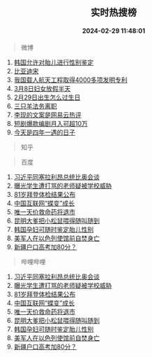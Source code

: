 <div align="center"><h2>实时热搜榜</h2><h4>2024-02-29 11:48:01</h4></div>

> 微博  

1. [韩国允许对胎儿进行性别鉴定](https://s.weibo.com/weibo?q=%23%E9%9F%A9%E5%9B%BD%E5%85%81%E8%AE%B8%E5%AF%B9%E8%83%8E%E5%84%BF%E8%BF%9B%E8%A1%8C%E6%80%A7%E5%88%AB%E9%89%B4%E5%AE%9A%23&t=31&band_rank=1&Refer=top)<br />
2. [比亚迪宋](https://s.weibo.com/weibo?q=%E6%AF%94%E4%BA%9A%E8%BF%AA%E5%AE%8B&t=31&band_rank=2&Refer=top)<br />
3. [我国载人航天工程取得4000多项发明专利](https://s.weibo.com/weibo?q=%23%E6%88%91%E5%9B%BD%E8%BD%BD%E4%BA%BA%E8%88%AA%E5%A4%A9%E5%B7%A5%E7%A8%8B%E5%8F%96%E5%BE%974000%E5%A4%9A%E9%A1%B9%E5%8F%91%E6%98%8E%E4%B8%93%E5%88%A9%23&t=31&band_rank=3&Refer=top)<br />
4. [3月8日妇女放假半天](https://s.weibo.com/weibo?q=%233%E6%9C%888%E6%97%A5%E5%A6%87%E5%A5%B3%E6%94%BE%E5%81%87%E5%8D%8A%E5%A4%A9%23&t=31&band_rank=4&Refer=top)<br />
5. [2月29日出生怎么过生日](https://s.weibo.com/weibo?q=%232%E6%9C%8829%E6%97%A5%E5%87%BA%E7%94%9F%E6%80%8E%E4%B9%88%E8%BF%87%E7%94%9F%E6%97%A5%23&t=31&band_rank=5&Refer=top)<br />
6. [三只羊法务离职](https://s.weibo.com/weibo?q=%23%E4%B8%89%E5%8F%AA%E7%BE%8A%E6%B3%95%E5%8A%A1%E7%A6%BB%E8%81%8C%23&t=31&band_rank=6&Refer=top)<br />
7. [李现的文案是网易云热评](https://s.weibo.com/weibo?q=%23%E6%9D%8E%E7%8E%B0%E7%9A%84%E6%96%87%E6%A1%88%E6%98%AF%E7%BD%91%E6%98%93%E4%BA%91%E7%83%AD%E8%AF%84%23&t=31&band_rank=7&Refer=top)<br />
8. [短剧爆款编剧月入可超10万](https://s.weibo.com/weibo?q=%23%E7%9F%AD%E5%89%A7%E7%88%86%E6%AC%BE%E7%BC%96%E5%89%A7%E6%9C%88%E5%85%A5%E5%8F%AF%E8%B6%8510%E4%B8%87%23&t=31&band_rank=8&Refer=top)<br />
9. [今天是四年一遇的日子](https://s.weibo.com/weibo?q=%23%E4%BB%8A%E5%A4%A9%E6%98%AF%E5%9B%9B%E5%B9%B4%E4%B8%80%E9%81%87%E7%9A%84%E6%97%A5%E5%AD%90%23&t=31&band_rank=9&Refer=top)<br />

> 知乎  


> 百度  

1. [习近平同塞拉利昂总统比奥会谈](https://www.baidu.com/s?wd=%E4%B9%A0%E8%BF%91%E5%B9%B3%E5%90%8C%E5%A1%9E%E6%8B%89%E5%88%A9%E6%98%82%E6%80%BB%E7%BB%9F%E6%AF%94%E5%A5%A5%E4%BC%9A%E8%B0%88&sa=fyb_news&rsv_dl=fyb_news)<br />
2. [曝光学生遭打骂的老师疑被学校威胁](https://www.baidu.com/s?wd=%E6%9B%9D%E5%85%89%E5%AD%A6%E7%94%9F%E9%81%AD%E6%89%93%E9%AA%82%E7%9A%84%E8%80%81%E5%B8%88%E7%96%91%E8%A2%AB%E5%AD%A6%E6%A0%A1%E5%A8%81%E8%83%81&sa=fyb_news&rsv_dl=fyb_news)<br />
3. [81岁拜登体检结果公布](https://www.baidu.com/s?wd=81%E5%B2%81%E6%8B%9C%E7%99%BB%E4%BD%93%E6%A3%80%E7%BB%93%E6%9E%9C%E5%85%AC%E5%B8%83&sa=fyb_news&rsv_dl=fyb_news)<br />
4. [中国互联网“蝶变”成长](https://www.baidu.com/s?wd=%E4%B8%AD%E5%9B%BD%E4%BA%92%E8%81%94%E7%BD%91%E2%80%9C%E8%9D%B6%E5%8F%98%E2%80%9D%E6%88%90%E9%95%BF&sa=fyb_news&rsv_dl=fyb_news)<br />
5. [唯一天价救命药将退市](https://www.baidu.com/s?wd=%E5%94%AF%E4%B8%80%E5%A4%A9%E4%BB%B7%E6%95%91%E5%91%BD%E8%8D%AF%E5%B0%86%E9%80%80%E5%B8%82&sa=fyb_news&rsv_dl=fyb_news)<br />
6. [昆明大爹把小松鼠喂得随叫随到](https://www.baidu.com/s?wd=%E6%98%86%E6%98%8E%E5%A4%A7%E7%88%B9%E6%8A%8A%E5%B0%8F%E6%9D%BE%E9%BC%A0%E5%96%82%E5%BE%97%E9%9A%8F%E5%8F%AB%E9%9A%8F%E5%88%B0&sa=fyb_news&rsv_dl=fyb_news)<br />
7. [韩国孕妇可随时鉴定胎儿性别](https://www.baidu.com/s?wd=%E9%9F%A9%E5%9B%BD%E5%AD%95%E5%A6%87%E5%8F%AF%E9%9A%8F%E6%97%B6%E9%89%B4%E5%AE%9A%E8%83%8E%E5%84%BF%E6%80%A7%E5%88%AB&sa=fyb_news&rsv_dl=fyb_news)<br />
8. [美军人在以色列使馆前自焚身亡](https://www.baidu.com/s?wd=%E7%BE%8E%E5%86%9B%E4%BA%BA%E5%9C%A8%E4%BB%A5%E8%89%B2%E5%88%97%E4%BD%BF%E9%A6%86%E5%89%8D%E8%87%AA%E7%84%9A%E8%BA%AB%E4%BA%A1&sa=fyb_news&rsv_dl=fyb_news)<br />
9. [新疆户口高考加80分？](https://www.baidu.com/s?wd=%E6%96%B0%E7%96%86%E6%88%B7%E5%8F%A3%E9%AB%98%E8%80%83%E5%8A%A080%E5%88%86%EF%BC%9F&sa=fyb_news&rsv_dl=fyb_news)<br />

> 哔哩哔哩  

1. [习近平同塞拉利昂总统比奥会谈](https://www.baidu.com/s?wd=%E4%B9%A0%E8%BF%91%E5%B9%B3%E5%90%8C%E5%A1%9E%E6%8B%89%E5%88%A9%E6%98%82%E6%80%BB%E7%BB%9F%E6%AF%94%E5%A5%A5%E4%BC%9A%E8%B0%88&sa=fyb_news&rsv_dl=fyb_news)<br />
2. [曝光学生遭打骂的老师疑被学校威胁](https://www.baidu.com/s?wd=%E6%9B%9D%E5%85%89%E5%AD%A6%E7%94%9F%E9%81%AD%E6%89%93%E9%AA%82%E7%9A%84%E8%80%81%E5%B8%88%E7%96%91%E8%A2%AB%E5%AD%A6%E6%A0%A1%E5%A8%81%E8%83%81&sa=fyb_news&rsv_dl=fyb_news)<br />
3. [81岁拜登体检结果公布](https://www.baidu.com/s?wd=81%E5%B2%81%E6%8B%9C%E7%99%BB%E4%BD%93%E6%A3%80%E7%BB%93%E6%9E%9C%E5%85%AC%E5%B8%83&sa=fyb_news&rsv_dl=fyb_news)<br />
4. [中国互联网“蝶变”成长](https://www.baidu.com/s?wd=%E4%B8%AD%E5%9B%BD%E4%BA%92%E8%81%94%E7%BD%91%E2%80%9C%E8%9D%B6%E5%8F%98%E2%80%9D%E6%88%90%E9%95%BF&sa=fyb_news&rsv_dl=fyb_news)<br />
5. [唯一天价救命药将退市](https://www.baidu.com/s?wd=%E5%94%AF%E4%B8%80%E5%A4%A9%E4%BB%B7%E6%95%91%E5%91%BD%E8%8D%AF%E5%B0%86%E9%80%80%E5%B8%82&sa=fyb_news&rsv_dl=fyb_news)<br />
6. [昆明大爹把小松鼠喂得随叫随到](https://www.baidu.com/s?wd=%E6%98%86%E6%98%8E%E5%A4%A7%E7%88%B9%E6%8A%8A%E5%B0%8F%E6%9D%BE%E9%BC%A0%E5%96%82%E5%BE%97%E9%9A%8F%E5%8F%AB%E9%9A%8F%E5%88%B0&sa=fyb_news&rsv_dl=fyb_news)<br />
7. [韩国孕妇可随时鉴定胎儿性别](https://www.baidu.com/s?wd=%E9%9F%A9%E5%9B%BD%E5%AD%95%E5%A6%87%E5%8F%AF%E9%9A%8F%E6%97%B6%E9%89%B4%E5%AE%9A%E8%83%8E%E5%84%BF%E6%80%A7%E5%88%AB&sa=fyb_news&rsv_dl=fyb_news)<br />
8. [美军人在以色列使馆前自焚身亡](https://www.baidu.com/s?wd=%E7%BE%8E%E5%86%9B%E4%BA%BA%E5%9C%A8%E4%BB%A5%E8%89%B2%E5%88%97%E4%BD%BF%E9%A6%86%E5%89%8D%E8%87%AA%E7%84%9A%E8%BA%AB%E4%BA%A1&sa=fyb_news&rsv_dl=fyb_news)<br />
9. [新疆户口高考加80分？](https://www.baidu.com/s?wd=%E6%96%B0%E7%96%86%E6%88%B7%E5%8F%A3%E9%AB%98%E8%80%83%E5%8A%A080%E5%88%86%EF%BC%9F&sa=fyb_news&rsv_dl=fyb_news)<br />
